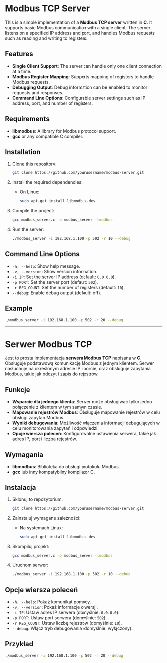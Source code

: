 # Modbus TCP Server

This is a simple implementation of a **Modbus TCP server** written in **C**. It supports basic Modbus communication with a single client. The server listens on a specified IP address and port, and handles Modbus requests such as reading and writing to registers.

## Features
- **Single Client Support**: The server can handle only one client connection at a time.
- **Modbus Register Mapping**: Supports mapping of registers to handle Modbus requests.
- **Debugging Output**: Debug information can be enabled to monitor requests and responses.
- **Command Line Options**: Configurable server settings such as IP address, port, and number of registers.

## Requirements
- **libmodbus**: A library for Modbus protocol support.
- **gcc** or any compatible C compiler.

## Installation

1. Clone this repository:
   ```bash
   git clone https://github.com/yourusername/modbus-server.git
   ```

2. Install the required dependencies:
   - On Linux:
     ```bash
     sudo apt-get install libmodbus-dev
     ```

3. Compile the project:
   ```bash
   gcc modbus_server.c -o modbus_server -lmodbus
   ```

4. Run the server:
   ```bash
   ./modbus_server -i 192.168.1.100 -p 502 -r 10 --debug
   ```

## Command Line Options
- `-h, --help`: Show help message.
- `-v, --version`: Show version information.
- `-i IP`: Set the server IP address (default: `0.0.0.0`).
- `-p PORT`: Set the server port (default: `502`).
- `-r REG_COUNT`: Set the number of registers (default: `10`).
- `--debug`: Enable debug output (default: off).

## Example
```bash
./modbus_server -i 192.168.1.100 -p 502 -r 20 --debug
```
---
# Serwer Modbus TCP

Jest to prosta implementacja **serwera Modbus TCP** napisana w **C**. Obsługuje podstawową komunikację Modbus z jednym klientem. Serwer nasłuchuje na określonym adresie IP i porcie, oraz obsługuje zapytania Modbus, takie jak odczyt i zapis do rejestrów.

## Funkcje
- **Wsparcie dla jednego klienta**: Serwer może obsługiwać tylko jedno połączenie z klientem w tym samym czasie.
- **Mapowanie rejestrów Modbus**: Obsługuje mapowanie rejestrów w celu obsługi zapytań Modbus.
- **Wyniki debugowania**: Możliwość włączenia informacji debugujących w celu monitorowania zapytań i odpowiedzi.
- **Opcje wiersza poleceń**: Konfigurowalne ustawienia serwera, takie jak adres IP, port i liczba rejestrów.

## Wymagania
- **libmodbus**: Biblioteka do obsługi protokołu Modbus.
- **gcc** lub inny kompatybilny kompilator C.

## Instalacja

1. Sklonuj to repozytorium:
   ```bash
   git clone https://github.com/yourusername/modbus-server.git
   ```

2. Zainstaluj wymagane zależności:
   - Na systemach Linux:
     ```bash
     sudo apt-get install libmodbus-dev
     ```

3. Skompiluj projekt:
   ```bash
   gcc modbus_server.c -o modbus_server -lmodbus
   ```

4. Uruchom serwer:
   ```bash
   ./modbus_server -i 192.168.1.100 -p 502 -r 10 --debug
   ```

## Opcje wiersza poleceń
- `-h, --help`: Pokaż komunikat pomocy.
- `-v, --version`: Pokaż informacje o wersji.
- `-i IP`: Ustaw adres IP serwera (domyślnie: `0.0.0.0`).
- `-p PORT`: Ustaw port serwera (domyślnie: `502`).
- `-r REG_COUNT`: Ustaw liczbę rejestrów (domyślnie: `10`).
- `--debug`: Włącz tryb debugowania (domyślnie: wyłączony).

## Przykład
```bash
./modbus_server -i 192.168.1.100 -p 502 -r 20 --debug
```
